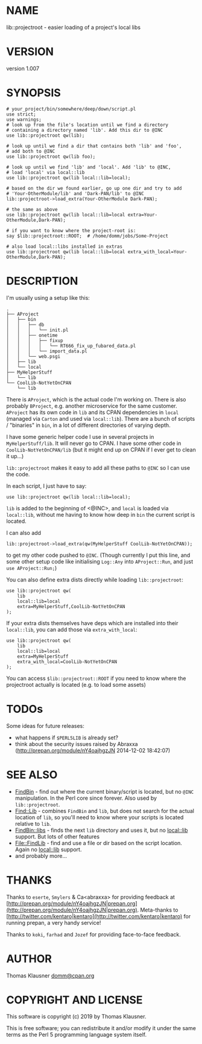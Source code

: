 # NAME

lib::projectroot - easier loading of a project's local libs

# VERSION

version 1.007

# SYNOPSIS

    # your_project/bin/somewhere/deep/down/script.pl
    use strict;
    use warnings;
    # look up from the file's location until we find a directory
    # containing a directory named 'lib'. Add this dir to @INC
    use lib::projectroot qw(lib);

    # look up until we find a dir that contains both 'lib' and 'foo',
    # add both to @INC
    use lib::projectroot qw(lib foo);

    # look up until we find 'lib' and 'local'. Add 'lib' to @INC,
    # load 'local' via local::lib
    use lib::projectroot qw(lib local::lib=local);

    # based on the dir we found earlier, go up one dir and try to add
    # 'Your-OtherModule/lib' and 'Dark-PAN/lib' to @INC
    lib::projectroot->load_extra(Your-OtherModule Dark-PAN);

    # the same as above
    use lib::projectroot qw(lib local::lib=local extra=Your-OtherModule,Dark-PAN);

    # if you want to know where the project-root is:
    say $lib::projectroot::ROOT;  # /home/domm/jobs/Some-Project

    # also load local::libs installed in extras
    use lib::projectroot qw(lib local::lib=local extra_with_local=Your-OtherModule,Dark-PAN);

# DESCRIPTION

I'm usually using a setup like this:

    .
    ├── AProject
    │   ├── bin
    │   │   ├── db
    │   │   │   └── init.pl
    │   │   ├── onetime
    │   │   │   ├── fixup
    │   │   │   │   └── RT666_fix_up_fubared_data.pl
    │   │   │   └── import_data.pl
    │   │   └── web.psgi
    │   ├── lib
    │   └── local
    ├── MyHelperStuff
    │   └── lib
    └── CoolLib-NotYetOnCPAN
        └── lib

There is `AProject`, which is the actual code I'm working on. There
is also probably `BProject`, e.g. another microservice for the same
customer. `AProject` has its own code in `lib` and its CPAN
dependencies in `local` (managed via `Carton` and used via
`local::lib`). There are a bunch of scripts / "binaries" in `bin`,
in a lot of different directories of varying depth.

I have some generic helper code I use in several projects in
`MyHelperStuff/lib`. It will never go to CPAN. I have some other code
in `CoolLib-NotYetOnCPAN/lib` (but it might end up on CPAN if I ever
get to clean it up...)

`lib::projectroot` makes it easy to add all these paths to `@INC` so
I can use the code.

In each script, I just have to say:

    use lib::projectroot qw(lib local::lib=local);

`lib` is added to the beginning of <@INC>, and `local` is loaded via
`local::lib`, without me having to know how deep in `bin` the
current script is located.

I can also add

    lib::projectroot->load_extra(qw(MyHelperStuff CoolLib-NotYetOnCPAN));

to get my other code pushed to `@INC`. (Though currently I put this
line, and some other setup code like initialising `Log::Any` into
`AProject::Run`, and just `use AProject::Run;`)

You can also define extra dists directly while loading `lib::projectroot`:

    use lib::projectroot qw(
        lib
        local::lib=local
        extra=MyHelperStuff,CoolLib-NotYetOnCPAN
    );

If your extra dists themselves have deps which are installed into their `local::lib`, you can add those via `extra_with_local`:

    use lib::projectroot qw(
        lib
        local::lib=local
        extra=MyHelperStuff
        extra_with_local=CoolLib-NotYetOnCPAN
    );

You can access `$lib::projectroot::ROOT` if you need to know where the projectroot actually is located (e.g. to load some assets)

# TODOs

Some ideas for future releases:

- what happens if `$PERL5LIB` is already set?
- think about the security issues raised by Abraxxa (http://prepan.org/module/nY4oajhgzJN 2014-12-02 18:42:07)

# SEE ALSO

- [FindBin](https://metacpan.org/pod/FindBin) - find out where the current binary/script is located, but no `@INC` manipulation. In the Perl core since forever. Also used by `lib::projectroot`.
- [Find::Lib](https://metacpan.org/pod/Find::Lib) - combines `FindBin` and `lib`, but does not search for the actual location of `lib`, so you'll need to know where your scripts is located relative to `lib`.
- [FindBin::libs](https://metacpan.org/pod/FindBin::libs) - finds the next `lib` directory and uses it, but no [local::lib](https://metacpan.org/pod/local::lib) support. But lots of other features
- [File::FindLib](https://metacpan.org/pod/File::FindLib) - find and use a file or dir based on the script location. Again no [local::lib](https://metacpan.org/pod/local::lib) support.
- and probably more...

# THANKS

Thanks to `eserte`, `Smylers` & Ca&lt;abraxxa> for providing feedback
at [http://prepan.org/module/nY4oajhgzJN|prepan.org](http://prepan.org/module/nY4oajhgzJN|prepan.org). Meta-thanks to
[http://twitter.com/kentaro|kentaro](http://twitter.com/kentaro|kentaro) for running prepan, a very handy
service!

Thanks to `koki`, `farhad` and `Jozef` for providing face-to-face
feedback.

# AUTHOR

Thomas Klausner <domm@cpan.org>

# COPYRIGHT AND LICENSE

This software is copyright (c) 2019 by Thomas Klausner.

This is free software; you can redistribute it and/or modify it under
the same terms as the Perl 5 programming language system itself.
